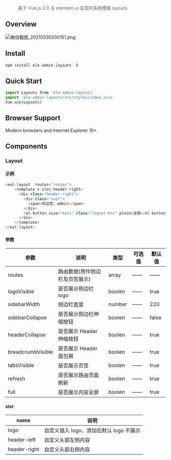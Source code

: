> 基于 Vue.js 2.0 与 element-ui 实现的系统模板 layouts

## Overview

![微信截图_20210330200151.png](https://cdn.nlark.com/yuque/0/2021/png/455438/1617105739535-97c01ec5-4e2d-4177-841f-a2ba5ef0f024.png#align=left&display=inline&height=903&margin=%5Bobject%20Object%5D&name=%E5%BE%AE%E4%BF%A1%E6%88%AA%E5%9B%BE_20210330200151.png&originHeight=903&originWidth=1920&size=34826&status=done&style=none&width=1920)

## Install

```javascript
npm install ele-admin-layouts -S
```

## Quick Start

```javascript
import Layouts from 'ele-admin-layouts'
import 'ele-admin-layouts/src/styles/index.scss'
Vue.use(Layouts)
```

## Browser Support

Modern browsers and Internet Explorer 10+.

## Components

### Layout

#### 示例

```javascript
<eal-layout :routes="routes">
  	<template v-slot:header-right>
      <div class="header-right">
        <div class="user">
          <span>欢迎您，admin</span>
        </div>
        <el-button size="mini" class="logout-btn" plain>注销</el-button>
      </div>
    </template>
</eal-layout>
```

#### 参数

| 参数              | 说明                           | 类型   | 可选值 | 默认值 |
| ----------------- | ------------------------------ | ------ | ------ | ------ |
| routes            | 路由数据(用作侧边栏及页签展示) | array  | ——     | ——     |
| logoVisible       | 是否展示侧边栏 logo            | boolen | ——     | true   |
| sidebarWidth      | 侧边栏宽度                     | number | ——     | 220    |
| sidebarCollapse   | 是否展示侧边栏伸缩按钮         | boolen | ——     | false  |
| headerCollapse    | 是否展示 Header 伸缩按钮       | boolen | ——     | true   |
| breadcrumbVisible | 是否展示 Header 面包屑         | boolen | ——     | true   |
| tabsVisible       | 是否展示页签                   | boolen | ——     | true   |
| refresh           | 是否展示路由页面刷新           | boolen | ——     | true   |
| full              | 是否展示内容全屏               | boolen | ——     | true   |

#### slot

| name         | 说明                                    |
| ------------ | --------------------------------------- |
| logo         | 自定义插入 logo，添加后默认 logo 不展示 |
| header-left  | 自定义头部左侧内容                      |
| header-right | 自定义头部右侧内容                      |
